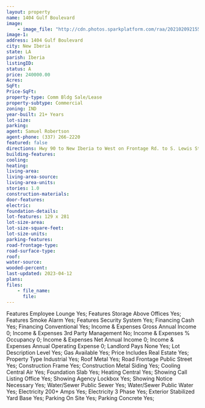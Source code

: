 ```yaml
---
layout: property
name: 1404 Gulf Boulevard 
image:
    - image_file: "http://cdn.photos.sparkplatform.com/raa/20210209215504371702000000.jpg"
image-1:
address: 1404 Gulf Boulevard
city: New Iberia
state: LA
parish: Iberia
listingID: 
status: A
price: 240000.00
Acres: 
SqFt: 
Price-SqFt: 
property-type: Comm Bldg Sale/Lease
property-subtype: Commercial
zoning: IND
year-built: 21+ Years
lot-size: 
parking: 
agent: Samuel Robertson
agent-phone: (337) 266-2220
featured: false
directions: Hwy 90 to New Iberia to West on Frontage Rd. to S. Lewis Street. Left onto Curtis Lane/ Parish Rd. 911. Left onto Gulf Blvd. Property on right.
building-features: 
cooling: 
heating: 
living-area: 
living-area-source: 
living-area-units: 
stories: 1.0
construction-materials: 
door-features: 
electric: 
foundation-details: 
lot-features: 129 x 281
lot-size-area: 
lot-size-square-feet: 
lot-size-units: 
parking-features: 
road-frontage-type: 
road-surface-type: 
roof: 
water-source: 
wooded-percent: 
last-updated: 2023-04-12
plans: 
files:
    - file_name:
      file:
---
```

Features	Employee Lounge	Yes;
Features	Storage Above Offices	Yes;
Features	Smoke Alarm	Yes;
Features	Security System	Yes;
Financing	Cash	Yes;
Financing	Conventional	Yes;
Income & Expenses	Gross Annual Income	0;
Income & Expenses	3rd Party Management	No;
Income & Expenses	% Occupancy	0;
Income & Expenses	Net Annual Income	0;
Income & Expenses	Annual Operating Expense	0;
Landlord Pays	None	Yes;
Lot Description	Level	Yes;
Gas	Available	Yes;
Price Includes	Real Estate	Yes;
Property Type	Industrial	Yes;
Roof	Metal	Yes;
Road Frontage	Public Street	Yes;
Construction	Frame	Yes;
Construction	Metal Siding	Yes;
Cooling	Central Air	Yes;
Foundation	Slab	Yes;
Heating	Central	Yes;
Showing	Call Listing Office	Yes;
Showing	Agency Lockbox	Yes;
Showing	Notice Necessary	Yes;
Water/Sewer	Public Sewer	Yes;
Water/Sewer	Public Water	Yes;
Electricity	200+ Amps	Yes;
Electricity	3 Phase	Yes;
Exterior	Stabilized Yard Base	Yes;
Parking	On Site	Yes;
Parking	Concrete	Yes;


